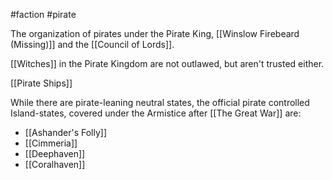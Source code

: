 #faction #pirate 

The organization of pirates under the Pirate King, [[Winslow Firebeard (Missing)]]
and the [[Council of Lords]].

[[Witches]] in the Pirate Kingdom are not outlawed, but aren't trusted either.

[[Pirate Ships]]

While there are pirate-leaning neutral states, the official pirate controlled Island-states, covered under the Armistice after [[The Great War]] are:
- [[Ashander's Folly]]
- [[Cimmeria]]
- [[Deephaven]]
- [[Coralhaven]]